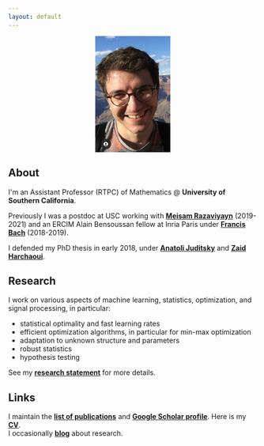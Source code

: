 ```yaml
---
layout: default
---
```


<p align = "center">
<img src="photoGrandCanyon-cropped.jpg" alt="Getty museum" width="30%" align="center" hspace="20">
</p>

## About ##

I'm an Assistant Professor (RTPC) of Mathematics @ __University of Southern California__.  
  
Previously I was a postdoc at USC working with [__Meisam Razaviyayn__](https://sites.usc.edu/razaviyayn/research/) (2019-2021) and an ERCIM Alain Bensoussan fellow at Inria Paris under [__Francis Bach__](https://www.di.ens.fr/~fbach/) (2018-2019).  
  
I defended my PhD thesis in early 2018, under [__Anatoli Juditsky__](https://ljk.imag.fr/membres/Anatoli.Iouditski/) and [__Zaid Harchaoui__](http://faculty.washington.edu/zaid/index.html).
<br />
  
## Research ##

I work on various aspects of machine learning, statistics, optimization, and signal processing, in particular:  
* statistical optimality and fast learning rates
* efficient optimization algorithms, in particular for min-max optimization
* adaptation to unknown structure and parameters
* robust statistics
* hypothesis testing

See my [__research statement__](assets/research_statement.pdf) for more details.

## Links ##

I maintain the [__list of publications__](/papers) and [__Google Scholar profile__](https://scholar.google.fr/citations?user=2IvZJ3cAAAAJ&hl=en). Here is my [__CV__](assets/dmitrii_ostrovskii_CV.pdf).  
I occasionally [__blog__](https://ostrodmit.github.io/blog/) about research.
